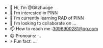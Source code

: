 - 👋 Hi, I’m @Gitzhuoge
- 👀 I’m interested in PINN
- 🌱 I’m currently learning RAD of PINN
- 💞️ I’m looking to collaborate on ...
- 📫 How to reach me :3096900281@qq.com
- 😄 Pronouns: ...
- ⚡ Fun fact: ...

<!---
Gitzhuoge/Gitzhuoge is a ✨ special ✨ repository because its `README.md` (this file) appears on your GitHub profile.
You can click the Preview link to take a look at your changes.
--->
